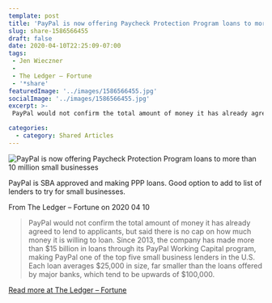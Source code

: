 ```yaml
---
template: post
title: 'PayPal is now offering Paycheck Protection Program loans to more than 10 million small businesses'
slug: share-1586566455
draft: false
date: 2020-04-10T22:25:09-07:00
tags:
 - Jen Wieczner
 - 
 - The Ledger – Fortune
 - '*share'
featuredImage: '../images/1586566455.jpg'
socialImage: '../images/1586566455.jpg'
excerpt: >-
 PayPal would not confirm the total amount of money it has already agreed to lend to applicants, but said there is no cap on how much money it is willing to loan. Since 2013, the company has made more than $15 billion in loans through its PayPal Working Capital program, making PayPal one of the top five small business lenders in the U.S. Each loan averages $25,000 in size, far smaller than the loans offered by major banks, which tend to be upwards of $100,000.

categories:
  - category: Shared Articles
---
```

![PayPal is now offering Paycheck Protection Program loans to more than 10 million small businesses]('../images/1586566455.jpg')

PayPal is SBA approved and making PPP loans. Good option to add to list of lenders to try for small businesses. 

From The Ledger – Fortune on 2020 04 10
> PayPal would not confirm the total amount of money it has already agreed to lend to applicants, but said there is no cap on how much money it is willing to loan. Since 2013, the company has made more than $15 billion in loans through its PayPal Working Capital program, making PayPal one of the top five small business lenders in the U.S. Each loan averages $25,000 in size, far smaller than the loans offered by major banks, which tend to be upwards of $100,000.


[Read more at The Ledger – Fortune](https://fortune.com/2020/04/10/paypal-paycheck-sba-protection-program-ppp-small-business/)